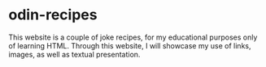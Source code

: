# odin-recipes

This website is a couple of joke recipes, for my educational purposes only of learning HTML. Through this website, I will showcase my use of links, images, as well as textual presentation.
